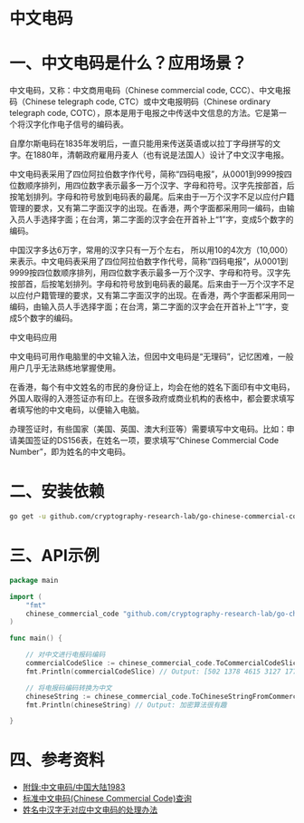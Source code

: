 # 中文电码 

# 一、中文电码是什么？应用场景？

中文电码，又称：中文商用电码（Chinese commercial code, CCC）、中文电报码（Chinese telegraph code, CTC）或中文电报明码（Chinese ordinary telegraph code, COTC），原本是用于电报之中传送中文信息的方法。它是第一个将汉字化作电子信号的编码表。

自摩尔斯电码在1835年发明后，一直只能用来传送英语或以拉丁字母拼写的文字。在1880年，清朝政府雇用丹麦人（也有说是法国人）设计了中文汉字电报。

中文电码表采用了四位阿拉伯数字作代号，简称“四码电报”，从0001到9999按四位数顺序排列，用四位数字表示最多一万个汉字、字母和符号。汉字先按部首，后按笔划排列。字母和符号放到电码表的最尾。后来由于一万个汉字不足以应付户籍管理的要求，又有第二字面汉字的出现。在香港，两个字面都采用同一编码，由输入员人手选择字面；在台湾，第二字面的汉字会在开首补上“1”字，变成5个数字的编码。

中国汉字多达6万字，常用的汉字只有一万个左右， 所以用10的4次方（10,000）来表示。中文电码表采用了四位阿拉伯数字作代号，简称“四码电报”，从0001到9999按四位数顺序排列，用四位数字表示最多一万个汉字、字母和符号。汉字先按部首，后按笔划排列。字母和符号放到电码表的最尾。后来由于一万个汉字不足以应付户籍管理的要求，又有第二字面汉字的出现。在香港，两个字面都采用同一编码，由输入员人手选择字面；在台湾，第二字面的汉字会在开首补上“1”字，变成5个数字的编码。

中文电码应用

中文电码可用作电脑里的中文输入法，但因中文电码是“无理码”，记忆困难，一般用户几乎无法熟练地掌握使用。

在香港，每个有中文姓名的市民的身份证上，均会在他的姓名下面印有中文电码，外国人取得的入港签证亦有印上。在很多政府或商业机构的表格中，都会要求填写者填写他的中文电码，以便输入电脑。

办理签证时，有些国家（美国、英国、澳大利亚等）需要填写中文电码。比如：申请美国签证的DS156表，在姓名一项，要求填写“Chinese Commercial Code Number”，即为姓名的中文电码。

# 二、安装依赖

```bash
go get -u github.com/cryptography-research-lab/go-chinese-commercial-code
```

# 三、API示例

```go
package main

import (
	"fmt"
	chinese_commercial_code "github.com/cryptography-research-lab/go-chinese-commercial-code"
)

func main() {

	// 对中文进行电报码编码
	commercialCodeSlice := chinese_commercial_code.ToCommercialCodeSliceFromChineseString("加密算法很有趣")
	fmt.Println(commercialCodeSlice) // Output: [502 1378 4615 3127 1771 2589 6393]

	// 将电报码编码转换为中文
	chineseString := chinese_commercial_code.ToChineseStringFromCommercialCodeSlice(commercialCodeSlice)
	fmt.Println(chineseString) // Output: 加密算法很有趣

}
```


# 四、参考资料
- [附錄:中文电码/中国大陆1983](https://zh.wiktionary.org/wiki/Appendix:%E4%B8%AD%E6%96%87%E7%94%B5%E7%A0%81/%E4%B8%AD%E5%9B%BD%E5%A4%A7%E9%99%861983)
- [标准中文电码(Chinese Commercial Code)查询](https://apps.chasedream.com/chinese-commercial-code/)
- [姓名中汉字无对应中文电码的处理办法](https://www.chasedream.com/show.aspx?id=4488&cid=30)

